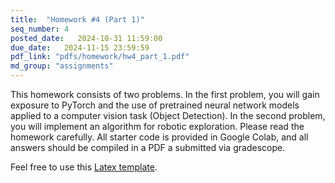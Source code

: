 ```yaml
---
title:  "Homework #4 (Part 1)"
seq_number: 4
posted_date:   2024-10-31 11:59:00
due_date:   2024-11-15 23:59:59
pdf_link: "pdfs/homework/hw4_part_1.pdf"
md_group: "assignments"
---
```


This homework consists of two problems. In the first problem, you will gain exposure to PyTorch and the use of pretrained neural network models applied to a computer vision task (Object Detection). In the second problem, you will implement an algorithm for robotic exploration. Please read the homework carefully. All starter code is provided in Google Colab, and all answers should be compiled in a PDF a submitted via gradescope.

Feel free to use this [Latex template](pdfs/homework/hw.tex).
